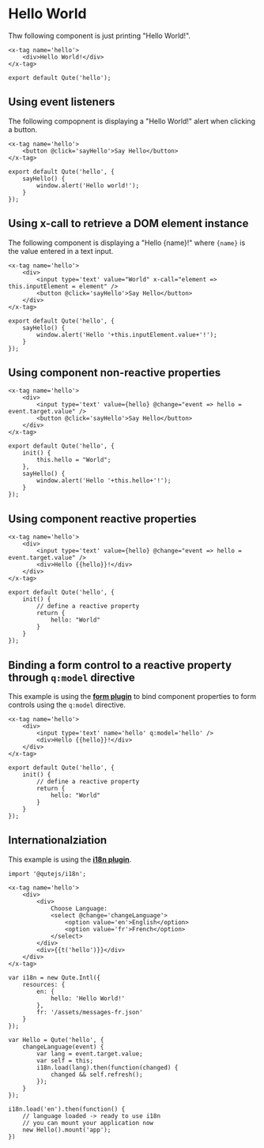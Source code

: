 # Hello World

Thw following component is just printing "Hello World!".

```jsq
<x-tag name='hello'>
	<div>Hello World!</div>
</x-tag>

export default Qute('hello');
```

## Using event listeners

The following compopnent is displaying a "Hello World!" alert when clicking a button.

```jsq
<x-tag name='hello'>
	<button @click='sayHello'>Say Hello</button>
</x-tag>

export default Qute('hello', {
	sayHello() {
		window.alert('Hello world!');
	}
});
```

## Using x-call to retrieve a DOM element instance

The following component is displaying a "Hello {name}!" where `{name}` is the value entered in a text input.


```jsq
<x-tag name='hello'>
	<div>
		<input type='text' value="World" x-call="element => this.inputElement = element" />
		<button @click='sayHello'>Say Hello</button>
	</div>
</x-tag>

export default Qute('hello', {
	sayHello() {
		window.alert('Hello '+this.inputElement.value+'!');
	}
});
```

## Using component non-reactive properties

```jsq
<x-tag name='hello'>
	<div>
		<input type='text' value={hello} @change="event => hello = event.target.value" />
		<button @click='sayHello'>Say Hello</button>
	</div>
</x-tag>

export default Qute('hello', {
	init() {
		this.hello = "World";
	},
	sayHello() {
		window.alert('Hello '+this.hello+'!');
	}
});
```


## Using component reactive properties

```jsq
<x-tag name='hello'>
	<div>
		<input type='text' value={hello} @change="event => hello = event.target.value" />
		<div>Hello {{hello}}!</div>
	</div>
</x-tag>

export default Qute('hello', {
	init() {
		// define a reactive property
		return {
			hello: "World"
		}
	}
});
```

## Binding a form control to a reactive property through `q:model` directive

This example is using the **[form plugin](#/plugins/form)** to bind component properties to form controls using the `q:model` directive.

```jsq
<x-tag name='hello'>
	<div>
		<input type='text' name='hello' q:model='hello' />
		<div>Hello {{hello}}!</div>
	</div>
</x-tag>

export default Qute('hello', {
	init() {
		// define a reactive property
		return {
			hello: "World"
		}
	}
});
```


## Internationalziation

This example is using the **[i18n plugin](#/plugins/i18n)**.

```jsq
import '@qutejs/i18n';

<x-tag name='hello'>
	<div>
		<div>
			Choose Language:
			<select @change='changeLanguage'>
				<option value='en'>English</option>
				<option value='fr'>French</option>
			</select>
		</div>
		<div>{{t('hello')}}</div>
	</div>
</x-tag>

var i18n = new Qute.Intl({
    resources: {
        en: {
            hello: 'Hello World!'
        },
        fr: '/assets/messages-fr.json'
    }
});

var Hello = Qute('hello', {
	changeLanguage(event) {
		var lang = event.target.value;
		var self = this;
		i18n.load(lang).then(function(changed) {
			changed && self.refresh();
		});
	}
});

i18n.load('en').then(function() {
    // language loaded -> ready to use i18n
    // you can mount your application now
	new Hello().mount('app');
})
```
